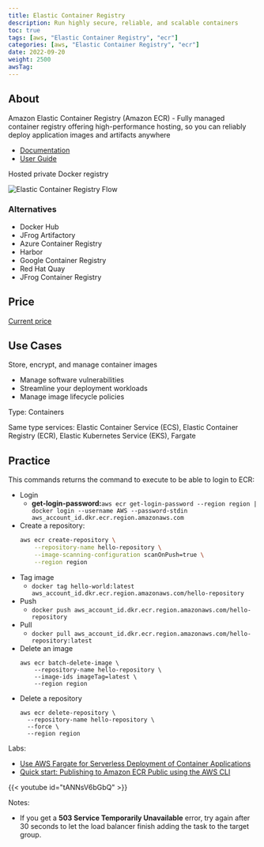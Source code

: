```yaml
---
title: Elastic Container Registry
description: Run highly secure, reliable, and scalable containers
toc: true
tags: [aws, "Elastic Container Registry", "ecr"]
categories: [aws, "Elastic Container Registry", "ecr"]
date: 2022-09-20
weight: 2500
awsTag:
---
```


## About

Amazon Elastic Container Registry (Amazon ECR) - Fully managed container registry offering high-performance hosting, so you can reliably deploy application images and artifacts anywhere

- [Documentation](https://aws.amazon.com/ecr/)
- [User Guide](https://docs.aws.amazon.com/ecr/?id=docs_gateway)

Hosted private Docker registry

![Elastic Container Registry Flow](https://d1.awsstatic.com/legal/AmazonElasticContainerRegistry/Product-Page-Diagram_Amazon-ECR.2f9e7f26ef78f4dc6f058f7eeb07cf696f6951c1.png)

### Alternatives

- Docker Hub
- JFrog Artifactory
- Azure Container Registry
- Harbor
- Google Container Registry
- Red Hat Quay
- JFrog Container Registry

## Price

[Current price](https://aws.amazon.com/ecr/pricing/)

## Use Cases

Store, encrypt, and manage container images

- Manage software vulnerabilities
- Streamline your deployment workloads
- Manage image lifecycle policies

Type: Containers

Same type services: Elastic Container Service (ECS), Elastic Container Registry (ECR), Elastic Kubernetes Service (EKS), Fargate

## Practice

This commands returns the command to execute to be able to login to ECR:
- Login
  - **get-login-password:**`aws ecr get-login-password --region region | docker login --username AWS --password-stdin aws_account_id.dkr.ecr.region.amazonaws.com`
- Create a repository:
    ```bash
    aws ecr create-repository \
        --repository-name hello-repository \
        --image-scanning-configuration scanOnPush=true \
        --region region
    ```
- Tag image
  - `docker tag hello-world:latest aws_account_id.dkr.ecr.region.amazonaws.com/hello-repository`
- Push
  - `docker push aws_account_id.dkr.ecr.region.amazonaws.com/hello-repository`
- Pull
  - `docker pull aws_account_id.dkr.ecr.region.amazonaws.com/hello-repository:latest`
- Delete an image
    ```
    aws ecr batch-delete-image \
        --repository-name hello-repository \
        --image-ids imageTag=latest \
        --region region
    ```
- Delete a repository
    ```
    aws ecr delete-repository \
      --repository-name hello-repository \
      --force \
      --region region
    ```
    
Labs: 
- [Use AWS Fargate for Serverless Deployment of Container Applications](https://cloudacademy.com/lab/use-aws-fargate-serverless-deployment-container-applications/)
- [Quick start: Publishing to Amazon ECR Public using the AWS CLI](https://docs.aws.amazon.com/AmazonECR/latest/public/getting-started-cli.html)

{{< youtube id="tANNsV6bGbQ" >}}

Notes: 
- If you get a **503 Service Temporarily Unavailable** error, try again after 30 seconds to let the load balancer finish adding the task to the target group. 
